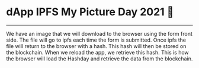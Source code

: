 # dApp IPFS My Picture Day 2021 📸
------------------------

We have an image that we will download to the browser using the form
front side. The file will go to ipfs each time the form is submitted. Once ipfs
the file will return to the browser with a hash. This hash will then be stored
on the blockchain. When we reload the app, we retrieve this hash.
This is how the browser will load the Hashday and retrieve the data from the
blockchain.
